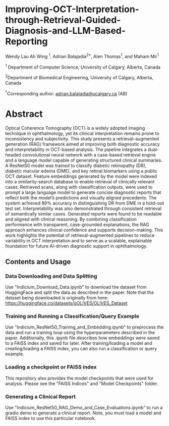 # Improving-OCT-Interpretation-through-Retrieval-Guided-Diagnosis-and-LLM-Based-Reporting

Wendy Lau Ah Wing <sup>1</sup>, Adrian Balajadia<sup>2*</sup>, Alen Thomas<sup>1</sup>, and Maham Mir<sup>1</sup>

<sup>1</sup> Department of Computer Science, University of Calgary, Alberta, Canada

<sup>2</sup>Department of Biomedical Engineering, University of Calgary, Alberta, Canada

<sup>*</sup>Corresponding author: adrian.balajadia@ucalgary.ca (AB)




# Abstract


Optical Coherence Tomography (OCT) is a widely adopted imaging technique in ophthalmology, yet its clinical interpretation remains prone to inconsistency and subjectivity. This study presents a retrieval-augmented generation (RAG) framework aimed at improving both diagnostic accuracy and interpretability in OCT-based analysis. The pipeline integrates a dual-headed convolutional neural network with a case-based retrieval engine and a language model capable of generating structured clinical summaries. A ResNet50 model was trained to classify diabetic retinopathy (DR), diabetic macular edema (DME), and key retinal biomarkers using a public OCT dataset. Feature embeddings generated by the model were indexed into a similarity-search database to enable retrieval of clinically relevant cases. Retrieved scans, along with classification outputs, were used to prompt a large language model to generate concise diagnostic reports that reflect both the model’s predictions and visually aligned precedents. The system achieved 89% accuracy in distinguishing DR from DME in a hold-out test set. Interpretability was also demonstrated through consistent retrieval of semantically similar cases. Generated reports were found to be readable and aligned with clinical reasoning. By combining classification performance with transparent, case-grounded explanations, the RAG approach enhances clinical confidence and supports decision-making. This work highlights the potential of retrieval-augmented pipelines to reduce variability in OCT interpretation and to serve as a scalable, explainable foundation for future AI-driven diagnostic support in ophthalmology.



## Contents and Usage

### Data Downloading and Data Splitting
Use "Indicium_Download_Data.ipynb" to download the dataset from HuggingFace and split the data as described in the paper. 
Note that the dataset being downloaded is originally from here: https://huggingface.co/datasets/gOLIVES/OLIVES_Dataset

### Training and Running a Classification/Query Example
Use "Indicium_ResNet50_Training_and_Embedding.ipynb" to preprocess the data and run a training loop using the hyperparameters described in the paper. Additionally, this .ipynb file describes how embeddings were saved to a FAISS index and saved for later. After training/loading a model and creating/loading a FAISS index, you can also run a classification or query example. 

### Loading a checkpoint or FAISS index
This repository also provides the model checkpoints that were used for analysis. Please see the "FAISS Indices" and "Model Checkpoints" folder.  


### Generating a Clinical Report
Use "Indicium_ResNet50_RAG_Demo_and_Case_Evaluations.ipynb" to run a gradio demo to generate a clinical report. Note, you must load a model and FAISS index to use this particular notebook. 
